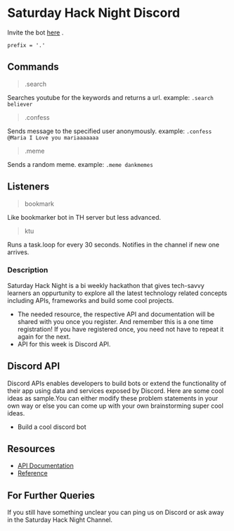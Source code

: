 # Saturday Hack Night Discord
Invite the bot [here](https://discord.com/api/oauth2/authorize?client_id=1038441132989890600&permissions=8&scope=bot) .

`prefix = '.'`

## Commands
> .search

Searches youtube for the keywords and returns a url.
example: `.search believer`

> .confess

Sends message to the specified user anonymously.
example: `.confess @Maria I Love you mariaaaaaaa`

> .meme

Sends a random meme.
example: `.meme dankmemes`

## Listeners
> bookmark

Like bookmarker bot in TH server but less advanced.

> ktu

Runs a task.loop for every 30 seconds. Notifies in the channel if new one arrives.


### Description
Saturday Hack Night is a bi weekly hackathon that gives tech-savvy learners an oppurtunity to explore all the latest technology related concepts including APIs, frameworks and build some cool projects.
* The needed resource, the respective API and documentation will be shared with you once you register. And remember this is a one time registration! If you have registered once, you need not have to repeat it again for the next.
* API for this week is Discord API.

## Discord API

Discord APIs enables developers to build bots or extend the functionality of their app using data and services exposed by Discord.
Here are some cool ideas as sample.You can either modify these problem statements in your own way or else you can come up with your own brainstorming super cool ideas.
- Build a cool discord bot

## Resources

- [API Documentation](https://discord.com/developers/docs/intro)
- [Reference](https://discord.com/developers/docs/reference)
## For Further Queries

If you still have something unclear you can ping us on Discord or ask away in the Saturday Hack Night Channel.
